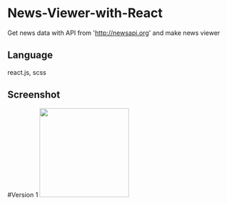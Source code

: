 # News-Viewer-with-React
Get news data with API from 'http://newsapi.org' and make news viewer

Language
----------------------
react.js, scss


Screenshot
---------------------
#Version 1
<img width="200px" src="https://user-images.githubusercontent.com/56218979/73043489-29d33200-3e1a-11ea-8d8f-d7cb38ede12a.png" />
